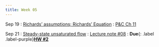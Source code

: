 ```yaml
---
title: Week 05
---
```


Sep 19
: [Richards’ assumptions; Richards’ Equation](#)
  : [P&C Ch 11](#)

Sep 21
: [Steady-state unsaturated flow](#)
  : [Lecture note #08](#)
: **Due**{: .label .label-purple}[**HW #2**](#)